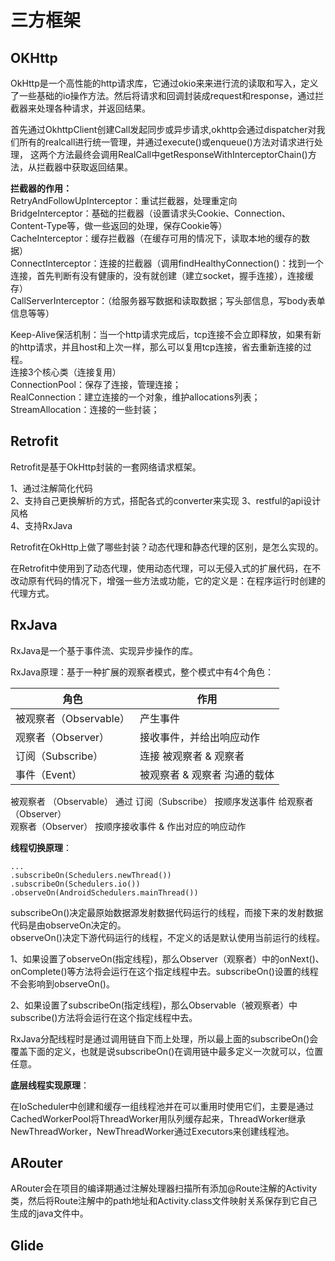 # 三方框架

## OKHttp

OkHttp是一个高性能的http请求库，它通过okio来来进行流的读取和写入，定义了一些基础的io操作方法。然后将请求和回调封装成request和response，通过拦截器来处理各种请求，并返回结果。  

首先通过OkhttpClient创建Call发起同步或异步请求,okhttp会通过dispatcher对我们所有的realcall进行统一管理，并通过execute()或enqueue()方法对请求进行处理，
这两个方法最终会调用RealCall中getResponseWithInterceptorChain()方法，从拦截器中获取返回结果。

**拦截器的作用：**  
RetryAndFollowUpInterceptor：重试拦截器，处理重定向  
BridgeInterceptor：基础的拦截器（设置请求头Cookie、Connection、Content-Type等，做一些返回的处理，保存Cookie等）  
CacheInterceptor：缓存拦截器（在缓存可用的情况下，读取本地的缓存的数据）  
ConnectInterceptor：连接的拦截器（调用findHealthyConnection()：找到一个连接，首先判断有没有健康的，没有就创建（建立socket，握手连接），连接缓存）  
CallServerInterceptor：（给服务器写数据和读取数据；写头部信息，写body表单信息等等）  

Keep-Alive保活机制：当一个http请求完成后，tcp连接不会立即释放，如果有新的http请求，并且host和上次一样，那么可以复用tcp连接，省去重新连接的过程。  
连接3个核心类（连接复用）  
ConnectionPool：保存了连接，管理连接；  
RealConnection：建立连接的一个对象，维护allocations列表；  
StreamAllocation：连接的一些封装；

## Retrofit

Retrofit是基于OkHttp封装的一套网络请求框架。

1、通过注解简化代码  
2、支持自己更换解析的方式，搭配各式的converter来实现
3、restful的api设计风格  
4、支持RxJava  

Retrofit在OkHttp上做了哪些封装？动态代理和静态代理的区别，是怎么实现的。

在Retrofit中使用到了动态代理，使用动态代理，可以无侵入式的扩展代码，在不改动原有代码的情况下，增强一些方法或功能，它的定义是：在程序运行时创建的代理方式。

## RxJava

RxJava是一个基于事件流、实现异步操作的库。

RxJava原理：基于一种扩展的观察者模式，整个模式中有4个角色：  

|角色|作用|
|---|---|
|被观察者（Observable）|产生事件|
|观察者（Observer）|接收事件，并给出响应动作|	
|订阅（Subscribe）|连接 被观察者 & 观察者|
|事件（Event）|被观察者 & 观察者 沟通的载体|

被观察者 （Observable） 通过 订阅（Subscribe） 按顺序发送事件 给观察者 （Observer）  
观察者（Observer） 按顺序接收事件 & 作出对应的响应动作

**线程切换原理**：

```
...
.subscribeOn(Schedulers.newThread())
.subscribeOn(Schedulers.io())
.observeOn(AndroidSchedulers.mainThread())
```

subscribeOn()决定最原始数据源发射数据代码运行的线程，而接下来的发射数据代码是由observeOn决定的。  
observeOn()决定下游代码运行的线程，不定义的话是默认使用当前运行的线程。  

1、如果设置了observeOn(指定线程)，那么Observer（观察者）中的onNext()、onComplete()等方法将会运行在这个指定线程中去。subscribeOn()设置的线程不会影响到observeOn()。

2、如果设置了subscribeOn(指定线程)，那么Observable（被观察者）中subscribe()方法将会运行在这个指定线程中去。

RxJava分配线程时是通过调用链自下而上处理，所以最上面的subscribeOn()会覆盖下面的定义，也就是说subscribeOn()在调用链中最多定义一次就可以，位置任意。

**底层线程实现原理**：  

在IoScheduler中创建和缓存一组线程池并在可以重用时使用它们，主要是通过CachedWorkerPool将ThreadWorker用队列缓存起来，ThreadWorker继承NewThreadWorker，NewThreadWorker通过Executors来创建线程池。

## ARouter

ARouter会在项目的编译期通过注解处理器扫描所有添加@Route注解的Activity类，然后将Route注解中的path地址和Activity.class文件映射关系保存到它自己生成的java文件中。  

## Glide

